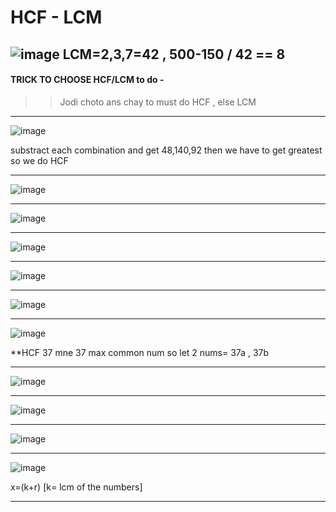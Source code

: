 # HCF - LCM


![image](https://user-images.githubusercontent.com/77873383/183007752-0099aaf3-95db-4410-ac2d-484773e5ef4f.png)
LCM=2,3,7=42 , 500-150 / 42 == 8
---
#### TRICK TO CHOOSE HCF/LCM to do -
>> Jodi choto ans chay to must do HCF , else LCM

---

![image](https://user-images.githubusercontent.com/77873383/183008329-67c1e22b-3c21-41d7-a84c-4d5ac2891713.png)

substract each combination and get 48,140,92 then we have to get greatest so
we do HCF 

---

![image](https://user-images.githubusercontent.com/77873383/183009448-7fb1eb1e-a179-443b-89cc-ba98edec56c1.png)

---

![image](https://user-images.githubusercontent.com/77873383/183010600-6496ad9e-5753-45df-9306-edf421d13b13.png)

---

![image](https://user-images.githubusercontent.com/77873383/183010803-ac186f87-82d4-4023-8203-9060a79bef87.png)

---

![image](https://user-images.githubusercontent.com/77873383/183011034-c2003b8a-bc5d-4ee4-98ee-f8338ce5baba.png)


---

![image](https://user-images.githubusercontent.com/77873383/183011371-64715de3-e589-4c4c-bc2a-29347892f377.png)


---

![image](https://user-images.githubusercontent.com/77873383/183011544-b6f7a07a-e376-48fe-a2f4-b07b40506e49.png)

**HCF 37 mne 37 max common num so let 2 nums= 37a , 37b

---

![image](https://user-images.githubusercontent.com/77873383/183011965-eea83899-b41b-43cf-bab1-78f244e0659a.png)

---

![image](https://user-images.githubusercontent.com/77873383/183012243-48196267-1a5d-4aed-b3c9-fe3f10f9b7a4.png)


---

![image](https://user-images.githubusercontent.com/77873383/183012514-98d9de0a-0ce4-4679-ba02-0a40cb55c2b4.png)


---

![image](https://user-images.githubusercontent.com/77873383/184057331-f529d2ef-1ad3-4161-b29a-c0ba91426be5.png)

x=(k+r) [k= lcm of the numbers]

---

